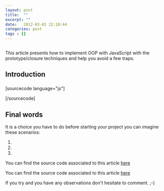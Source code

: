```yaml
---
layout: post
title:  ""
excerpt: ""
date:   2012-03-01 22:18:44
categories: post
tags : []
---
```




```csharp

```

This article presents how to implement OOP with JavaScript with the prototype/closure techniques and help you avoid a few traps.

<!--more-->
<h2>Introduction</h2>
<h3></h3>
<h3></h3>
[sourcecode language="js"]

[/sourcecode]
<h2>Final words</h2>
It is a choice you have to do before starting your project you can imagine these scenarios:

1)

2)

3)

You can find the source code associated to this article <a href="http://sdrv.ms/LfIxhF" target="_blank">here</a>

You can find the source code associated to this article [here][downloadlink]

If you try and you have any observations don't hesitate to comment. ;-)

[downloadlink]: https://skydrive.live.com/re


